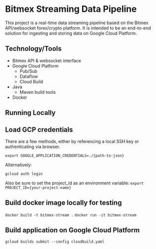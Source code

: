 # Bitmex Streaming Data Pipeline

This project is a real-time data streaming pipeline based on the Bitmex API/websocket forex/crypto platform. 
It is intended to be an end-to-end solution for ingesting and storing data on Google Cloud Platform.

## Technology/Tools
- Bitmex API & websocket interface
- Google Cloud Platform
  - Pub/Sub
  - Dataflow
  - Cloud Build
- Java
  - Maven build tools
- Docker

## Running Locally

## Load GCP credentials

There are a few methods, either by referencing a local SSH key or authenticating via browser.

`export GOOGLE_APPLICATION_CREDENTIALS=./{path-to-json}`

Alternatively:

`gcloud auth login`

Also be sure to set the project_id as an environment variable: `export PROJECT_ID={your-project-name}`

## Build docker image locally for testing

`docker build -t bitmex-stream .`
`docker run -it bitmex-stream`

## Build application on Google Cloud Platform

`gcloud builds submit --config cloudbuild.yaml`
